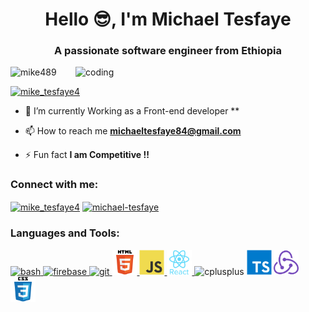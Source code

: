 <h1 align="center">Hello 😎, I'm Michael Tesfaye</h1>
<h3 align="center">A passionate software engineer from Ethiopia</h3>
<img align="right" alt="coding" width="400" src="https://miro.medium.com/max/1360/1*IRGHmiGsa16stedQvIaZfw.gif">

<p align="left"> <img src="https://komarev.com/ghpvc/?username=mike489&label=Profile%20views&color=0e75b6&style=flat" alt="mike489" /> </p>

<p align="left"> <a href="https://twitter.com/mike_tesfaye4" target="blank"><img src="https://img.shields.io/twitter/follow/mike_tesfaye4?logo=twitter&style=for-the-badge" alt="mike_tesfaye4" /></a> </p>

- 🌱 I’m currently Working as a Front-end developer **

- 📫 How to reach me **michaeltesfaye84@gmail.com**

- ⚡ Fun fact **I am Competitive !!**

<h3 align="left">Connect with me:</h3>
<p align="left">
<a href="https://twitter.com/mike_tesfaye4" target="blank"><img align="center" src="https://raw.githubusercontent.com/rahuldkjain/github-profile-readme-generator/master/src/images/icons/Social/twitter.svg" alt="mike_tesfaye4" height="30" width="40" /></a>
<a href="https://linkedin.com/in/michael-tesfaye-b12244235" target="blank"><img align="center" src="https://raw.githubusercontent.com/rahuldkjain/github-profile-readme-generator/master/src/images/icons/Social/linked-in-alt.svg" alt="michael-tesfaye" height="30" width="40" /></a>
</p>

<h3 align="left">Languages and Tools:</h3>
<p align="left"> <a href="https://www.gnu.org/software/bash/" target="_blank" rel="noreferrer"> <img src="https://www.vectorlogo.zone/logos/gnu_bash/gnu_bash-icon.svg" alt="bash" width="40" height="40"/> </a> <a href="https://www.w3schools.com/cpp/" target="_blank" rel="noreferrer">  <a href="https://firebase.google.com/" target="_blank" rel="noreferrer"> <img src="https://www.vectorlogo.zone/logos/firebase/firebase-icon.svg" alt="firebase" width="40" height="40"/> </a> <a href="https://git-scm.com/" target="_blank" rel="noreferrer"> <img src="https://www.vectorlogo.zone/logos/git-scm/git-scm-icon.svg" alt="git" width="40" height="40"/> </a> <a href="https://www.w3.org/html/" target="_blank" rel="noreferrer"> <img src="https://raw.githubusercontent.com/devicons/devicon/master/icons/html5/html5-original-wordmark.svg" alt="html5" width="40" height="40"/> </a> <a href="https://developer.mozilla.org/en-US/docs/Web/JavaScript" target="_blank" rel="noreferrer"> <img src="https://raw.githubusercontent.com/devicons/devicon/master/icons/javascript/javascript-original.svg" alt="javascript" width="40" height="40"/> </a> <a href="https://reactjs.org/" target="_blank" rel="noreferrer"> <img src="https://raw.githubusercontent.com/devicons/devicon/master/icons/react/react-original-wordmark.svg" alt="react" width="40" height="40"/> </a>
<img src="https://www.vectorlogo.zone/logos/tailwindcss/tailwindcss-icon.svg" alt="cplusplus" width="40" height="40"/> </a>
<img src="https://raw.githubusercontent.com/devicons/devicon/master/icons/typescript/typescript-original.svg" width="40" height="40"  target="_blank" rel="noreferrer" /> </a>
<img src="https://raw.githubusercontent.com/devicons/devicon/master/icons/redux/redux-original.svg" width="40" height="40" target="_blank" rel="noreferrer" />  </a>
<img src="https://raw.githubusercontent.com/devicons/devicon/master/icons/css3/css3-original-wordmark.svg" width="40" height="40" target="_blank" rel="noreferrer"/> </a>
</p>

<!-- <p><img align="left" src="https://github-readme-stats.vercel.app/api/top-langs?username=mike489&show_icons=true&locale=en&layout=compact" alt="mike489" /></p> -->


<!-- <p><img align="center" src="https://github-readme-streak-stats.herokuapp.com/?user=mike489&" alt="mike489" /></p> -->
